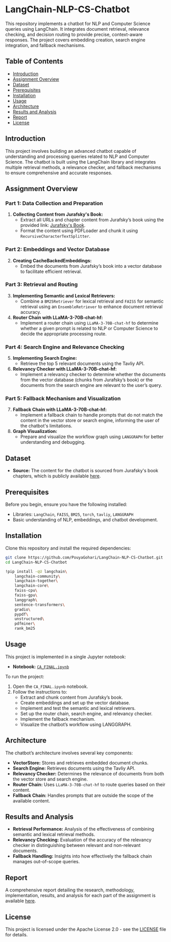 # LangChain-NLP-CS-Chatbot
This repository implements a chatbot for NLP and Computer Science queries using LangChain. It integrates document retrieval, relevance checking, and decision routing to provide precise, context-aware responses. The project covers embedding creation, search engine integration, and fallback mechanisms.


## Table of Contents

- [Introduction](#introduction)
- [Assignment Overview](#assignment-overview)
- [Dataset](#dataset)
- [Prerequisites](#prerequisites)
- [Installation](#installation)
- [Usage](#usage)
- [Architecture](#architecture)
- [Results and Analysis](#results-and-analysis)
- [Report](#report)
- [License](#license)

## Introduction

This project involves building an advanced chatbot capable of understanding and processing queries related to NLP and Computer Science. The chatbot is built using the LangChain library and integrates multiple retrieval methods, a relevance checker, and fallback mechanisms to ensure comprehensive and accurate responses.

## Assignment Overview

### Part 1: Data Collection and Preparation

1. **Collecting Content from Jurafsky's Book:**
   - Extract all URLs and chapter content from Jurafsky’s book using the provided link: [Jurafsky's Book](https://stanford.edu/~jurafsky/slp3/).
   - Format the content using PDFLoader and chunk it using `RecursiveCharacterTextSplitter`.

### Part 2: Embeddings and Vector Database

2. **Creating CacheBackedEmbeddings:**
   - Embed the documents from Jurafsky’s book into a vector database to facilitate efficient retrieval.

### Part 3: Retrieval and Routing

3. **Implementing Semantic and Lexical Retrievers:**
   - Combine a `BM25Retriever` for lexical retrieval and `FAISS` for semantic retrieval using an `EnsembleRetriever` to enhance document retrieval accuracy.
4. **Router Chain with LLaMA-3-70B-chat-hf:**
   - Implement a router chain using `LLaMA-3-70B-chat-hf` to determine whether a given prompt is related to NLP or Computer Science to decide the appropriate processing route.

### Part 4: Search Engine and Relevance Checking

5. **Implementing Search Engine:**
   - Retrieve the top 5 relevant documents using the Tavliy API.
6. **Relevancy Checker with LLaMA-3-70B-chat-hf:**
   - Implement a relevancy checker to determine whether the documents from the vector database (chunks from Jurafsky’s book) or the documents from the search engine are relevant to the user’s query.

### Part 5: Fallback Mechanism and Visualization

7. **Fallback Chain with LLaMA-3-70B-chat-hf:**
   - Implement a fallback chain to handle prompts that do not match the content in the vector store or search engine, informing the user of the chatbot's limitations.
8. **Graph Visualization:**
   - Prepare and visualize the workflow graph using `LANGGRAPH` for better understanding and debugging.

## Dataset

- **Source:** The content for the chatbot is sourced from Jurafsky's book chapters, which is publicly available [here](https://stanford.edu/~jurafsky/slp3/).

## Prerequisites

Before you begin, ensure you have the following installed:
- Libraries: `LangChain`, `FAISS`, `BM25`, `torch`, `tavliy`, `LANGGRAPH`
- Basic understanding of NLP, embeddings, and chatbot development.

## Installation

Clone this repository and install the required dependencies:
```sh
git clone https://github.com/PouyaGohari/LangChain-NLP-CS-Chatbot.git
cd LangChain-NLP-CS-Chatbot

!pip install -qU langchain\
    langchain-community\
    langchain-together\
    langchain-core\
    faiss-cpu\
    faiss-gpu\
    langgraph\
    sentence-transformers\
    gradio\
    pypdf\
    unstructured\
    pdfminer\
    rank_bm25
```

## Usage

This project is implemented in a single Jupyter notebook:

- **Notebook:** [`CA_FINAL.ipynb`](FINAL_CA.ipynb)

To run the project:

1. Open the `CA_FINAL.ipynb` notebook.
2. Follow the instructions to:
   - Extract and chunk content from Jurafsky’s book.
   - Create embeddings and set up the vector database.
   - Implement and test the semantic and lexical retrievers.
   - Set up the router chain, search engine, and relevancy checker.
   - Implement the fallback mechanism.
   - Visualize the chatbot’s workflow using LANGGRAPH.

## Architecture

The chatbot’s architecture involves several key components:

- **VectorStore:** Stores and retrieves embedded document chunks.
- **Search Engine:** Retrieves documents using the Tavliy API.
- **Relevancy Checker:** Determines the relevance of documents from both the vector store and search engine.
- **Router Chain:** Uses `LLaMA-3-70B-chat-hf` to route queries based on their content.
- **Fallback Chain:** Handles prompts that are outside the scope of the available content.


## Results and Analysis

- **Retrieval Performance:** Analysis of the effectiveness of combining semantic and lexical retrieval methods.
- **Relevancy Checking:** Evaluation of the accuracy of the relevancy checker in distinguishing between relevant and non-relevant documents.
- **Fallback Handling:** Insights into how effectively the fallback chain manages out-of-scope queries.

## Report

A comprehensive report detailing the research, methodology, implementation, results, and analysis for each part of the assignment is available [here](FINAL_CA_NLP.pdf).


## License

This project is licensed under the Apache License 2.0 - see the [LICENSE](LICENSE) file for details.
